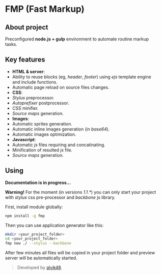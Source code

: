 FMP (Fast Markup)
=================

## About project

Preconfigured **node.js + gulp** environment to automate routine markup tasks.

## Key features

 - **HTML & server**:
  - Ability to reuse blocks (eg, *header*, *footer*) using *ejs* template engine and include functions.
  - Automatic page reload on source files changes.
 - **CSS**:
  - *Stylus* preprocessor.
  - *Autoprefixer* postprocessor.
  - *CSS* minifier.
  - *Source maps* generation.
 - **Images**:
  - Automatic sprites generation.
  - Automatic inline images generation (in *base64*).
  - Automatic images optimization.
 - **Javascript**:
  - Automatic *js* files requiring and concatinating.
  - Minification of resulted *js* file.
  - *Source maps* generation.

## Using

**Documentation is in progress...**

**Warning!** For the moment (in versions *1.1.\**) you can only start your project with *stylus* css pre-processor and *backbone*
js library.

First, install module globally:

```bash
npm install -g fmp
```

Then you can use application generator like this:

```bash
mkdir <your_project_folder>
cd <your_project_folder>
fmp new ./ --stylus --backbone
```

After few minutes all files will be copied in your project folder and preview server will be automatically started.

> Developed by [alvik48](http://alvik48.github.io/).